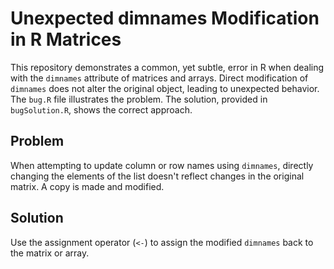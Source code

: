 # Unexpected dimnames Modification in R Matrices

This repository demonstrates a common, yet subtle, error in R when dealing with the `dimnames` attribute of matrices and arrays.  Direct modification of `dimnames` does not alter the original object, leading to unexpected behavior. The `bug.R` file illustrates the problem.  The solution, provided in `bugSolution.R`, shows the correct approach.

## Problem

When attempting to update column or row names using `dimnames`, directly changing the elements of the list doesn't reflect changes in the original matrix. A copy is made and modified.

## Solution

Use the assignment operator (`<-`) to assign the modified `dimnames` back to the matrix or array.
